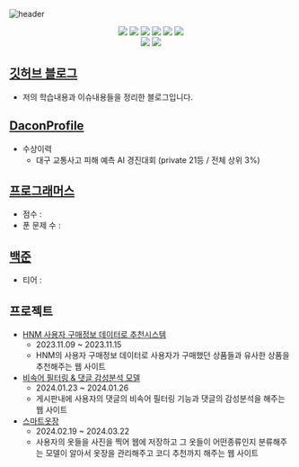 ![header](https://capsule-render.vercel.app/api?type=soft&color=auto&height=150&section=header&text=JiMinChur&fontSize=70&animation=twinkling)

<p align="center">
  <img src="https://img.shields.io/badge/Python-3766AB?style=flat-square&logo=Python&logoColor=white"/>
  <img src="https://img.shields.io/badge/Pandas-150458?style=flat-square&logo=Pandas&logoColor=white"/>
  <img src="https://img.shields.io/badge/Hadoop-66CCFF?style=flat-square&logo=apachehadoop&logoColor=black"/>
  <img src="https://img.shields.io/badge/Linux-CC624?style=flat-square&logo=Linux&logoColor=white"/>
  <img src="https://img.shields.io/badge/Git-F05032?style=flat-square&logo=Git&logoColor=white"/>
  <img src="https://img.shields.io/badge/GitHub-181717?style=flat-square&logo=GitHub&logoColor=white"/>
<br>
  <img src="https://img.shields.io/badge/Spark-E25A1C?style=flat-square&logo=apachespark&logoColor=white"/>
  <img src="https://img.shields.io/badge/Hive-FDEE21?style=flat-square&logo=apachehive&logoColor=black"/>

  
## [깃허브 블로그](https://jiminchur.github.io/)
* 저의 학습내용과 이슈내용들을 정리한 블로그입니다.
## [DaconProfile](https://dacon.io/myprofile/488728/home)
* 수상이력
  * 대구 교통사고 피해 예측 AI 경진대회 (private 21등 / 전체 상위 3%)
## [프로그래머스](https://programmers.co.kr/users/challenge-activity)
* 점수       :
* 푼 문제 수  :
## [백준]()
* 티어       :
## 프로젝트
* [HNM 사용자 구매정보 데이터로 추천시스템](https://github.com/jiminchur/Recommendation-System_User-Purchase-History)
  * 2023.11.09 ~ 2023.11.15
  * HNM의 사용자 구매정보 데이터로 사용자가 구매했던 상품들과 유사한 상품을 추천해주는 웹 사이트
* [비속어 필터링 & 댓글 감성분석 모델](https://github.com/jiminchur/Classification-Model_Profanity)
  * 2024.01.23 ~ 2024.01.26
  * 게시판내에 사용자의 댓글의 비속어 필터링 기능과 댓글의 감성분석을 해주는 웹 사이트
* [스마트옷장](https://github.com/jiminchur/Recommend-Model_Closet-Cody)
  * 2024.02.19 ~ 2024.03.22
  * 사용자의 옷들을 사진을 찍어 웹에 저장하고 그 옷들이 어떤종류인지 분류해주는 모델이 알아서 옷장을 관리해주고 코디 추천까지 해주는 웹 사이트

<!---
jiminchur/jiminchur is a ✨ special ✨ repository because its `README.md` (this file) appears on your GitHub profile.
You can click the Preview link to take a look at your changes.
--->
